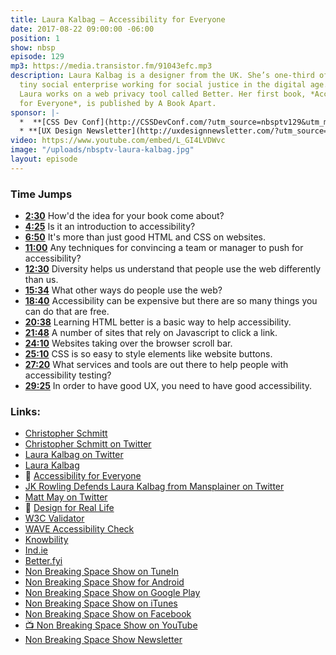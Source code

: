 ```yaml
---
title: Laura Kalbag — Accessibility for Everyone
date: 2017-08-22 09:00:00 -06:00
position: 1
show: nbsp
episode: 129
mp3: https://media.transistor.fm/91043efc.mp3
description: Laura Kalbag is a designer from the UK. She’s one-third of Ind.ie, a
  tiny social enterprise working for social justice in the digital age. At Ind.ie,
  Laura works on a web privacy tool called Better. Her first book, *Accessibility
  for Everyone*, is published by A Book Apart.
sponsor: |-
  *  **[CSS Dev Conf](http://CSSDevConf.com/?utm_source=nbsptv129&utm_medium=podcast&utm_campaign=cssdevconf2017)** — Conference dedicated to CSS and its super friend technologies like JavaScript, Sass, npm, and more. A limited supply of Early Bird Tickets now on sale. [Register now!](http://CSSDevConf.com/?utm_source=nbsptv129&utm_medium=podcast&utm_campaign=cssdevconf2017)
  * **[UX Design Newsletter](http://uxdesignnewsletter.com/?utm_source=nbsptv129&utm_medium=podcast&utm_campaign=uxdesignnewsletter)** — A weekly free newsletter containing a collection of tutorials, articles, and videos about front-end design and development, plus tips on how to bring better engagement to the multi-device world curated by Christopher Schmitt. [Sign up now!](http://uxdesignnewsletter.com/?utm_source=nbsptv129&utm_medium=podcast&utm_campaign=uxdesignnewsletter)
video: https://www.youtube.com/embed/L_GI4LVDWvc
image: "/uploads/nbsptv-laura-kalbag.jpg"
layout: episode
---
```


### Time Jumps

* **[2:30](http://goodstuff.network/nbsp/129#t=2:30)** How'd the idea for your book come about?
* **[4:25](http://goodstuff.network/nbsp/129#t=4:25)** Is it an introduction to accessibility?
* **[6:50](http://goodstuff.network/nbsp/129#t=6:50)** It's more than just good HTML and CSS on websites.
* **[11:00](http://goodstuff.network/nbsp/129#t=11:00)** Any techniques for convincing a team or manager to push for accessibility?
* **[12:30](http://goodstuff.network/nbsp/129#t=12:30)** Diversity helps us understand that people use the web differently than us.
* **[15:34](http://goodstuff.network/nbsp/129#t=15:34)** What other ways do people use the web?
* **[18:40](http://goodstuff.network/nbsp/129#t=18:40)** Accessibility can be expensive but there are so many things you can do that are free.
* **[20:38](http://goodstuff.network/nbsp/129#t=20:38)** Learning HTML better is a basic way to help accessibility.
* **[21:48](http://goodstuff.network/nbsp/129#t=21:48)** A number of sites that rely on Javascript to click a link.
* **[24:10](http://goodstuff.network/nbsp/129#t=24:10)** Websites taking over the browser scroll bar.
* **[25:10](http://goodstuff.network/nbsp/129#t=25:10)** CSS is so easy to style elements like website buttons.
* **[27:20](http://goodstuff.network/nbsp/129#t=27:20)** What services and tools are out there to help people with accessibility testing?
* **[29:25](http://goodstuff.network/nbsp/129#t=29:25)** In order to have good UX, you need to have good accessibility.


### Links:

* [Christopher Schmitt](http://Christopher.org)
* [Christopher Schmitt on Twitter](https://twitter.com/teleject)
* [Laura Kalbag on Twitter](https://twitter.com/laurakalbag)
* [Laura Kalbag](https://laurakalbag.com)
* 📘 [Accessibility for Everyone](https://abookapart.com/products/accessibility-for-everyone)
* [JK Rowling Defends Laura Kalbag from Mansplainer on Twitter](http://www.teenvogue.com/story/book-mansplaining-twitter)
* [Matt May on Twitter](https://twitter.com/mattmay)
* 📘 [Design for Real Life](https://abookapart.com/products/design-for-real-life)
* [W3C Validator](https://validator.w3.org)
* [WAVE Accessibility Check](http://wave.webaim.org)
* [Knowbility](https://www.knowbility.org)
* [Ind.ie](https://ind.ie)
* [Better.fyi](https://better.fyi)
* [Non Breaking Space Show on TuneIn](http://tunein.com/radio/Non-Breaking-Space-Show-p885155/)
* [Non Breaking Space Show for Android](http://subscribeonandroid.com/feeds.goodstuff.network/nbsp)
* [Non Breaking Space Show on Google Play](https://playmusic.app.goo.gl/?ibi=com.google.PlayMusic&isi=691797987&ius=googleplaymusic&link=https://play.google.com/music/m/Iw5ik6iwalo5vmda5rqyrotdney?t%3DNon_Breaking_Space_Show%26pcampaignid%3DMKT-na-all-co-pr-mu-pod-16)
* [Non Breaking Space Show on iTunes](https://itunes.apple.com/ca/podcast/non-breaking-space-show/id507162981?mt=2&ign-mpt=uo%3D4)
* [Non Breaking Space Show on Facebook](https://www.facebook.com/nbsptv)
* [📺 Non Breaking Space Show on YouTube](https://www.youtube.com/channel/UC--mqA75V3CM8hxId0l7e_g?sub_confirmation=1)
* [Non Breaking Space Show Newsletter](http://newsletter.nonbreakingspace.tv/)
